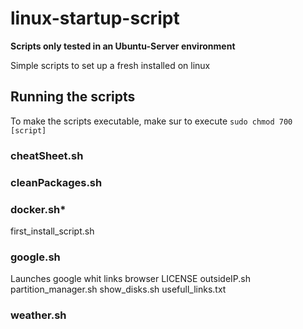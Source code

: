 # linux-startup-script

**Scripts only tested in an Ubuntu-Server environment**

Simple scripts to set up a fresh installed on linux 

## Running the scripts

To make the scripts executable, make sur to execute ```sudo chmod 700 [script]```


### cheatSheet.sh
### cleanPackages.sh
### docker.sh*
first_install_script.sh
### google.sh

Launches google whit links browser
LICENSE
outsideIP.sh
partition_manager.sh
show_disks.sh
usefull_links.txt
### weather.sh